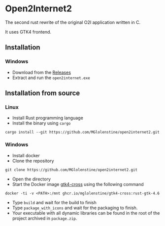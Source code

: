 # Open2Internet2

The second rust rewrite of the original O2I application written in C.

It uses GTK4 frontend.

## Installation

### Windows
- Download from the [Releases](https://github.com/MGlolenstine/open2internet2/releases)
- Extract and run the `open2internet.exe`

## Installation from source

### Linux
- Install Rust programming language
- Install the binary using `cargo`
```
cargo install --git https://github.com/MGlolenstine/open2internet2.git
```

### Windows
- Install docker
- Clone the repository
```
git clone https://github.com/MGlolenstine/open2internet2.git
```
- Open the directory
- Start the Docker image [gtk4-cross](https://github.com/MGlolenstine/gtk4-cross) using the following command
```
docker -ti -v <PATH>:/mnt ghcr.io/mglolenstine/gtk4-cross:rust-gtk-4.6
```
- Type `build` and wait for the build to finish
- Type `package_with_icons` and wait for the packaging to finish.
- Your executable with all dynamic libraries can be found in the root of the project archived in `package.zip`.
